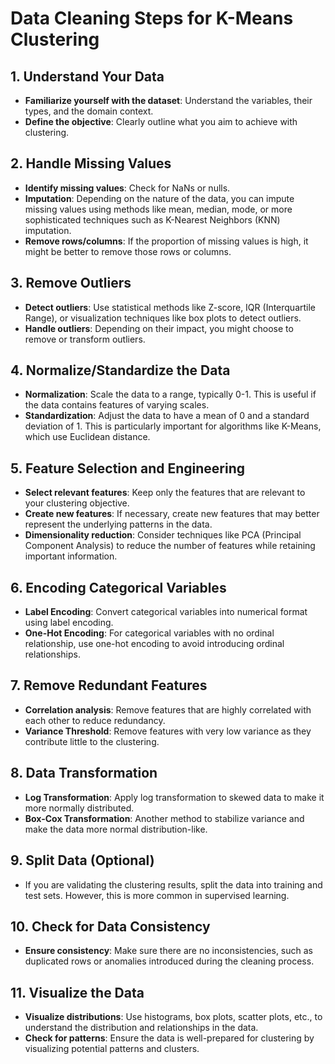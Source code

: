 # Data Cleaning Steps for K-Means Clustering

## 1. Understand Your Data

- **Familiarize yourself with the dataset**: Understand the variables, their types, and the domain context.
- **Define the objective**: Clearly outline what you aim to achieve with clustering.

## 2. Handle Missing Values

- **Identify missing values**: Check for NaNs or nulls.
- **Imputation**: Depending on the nature of the data, you can impute missing values using methods like mean, median, mode, or more sophisticated techniques such as K-Nearest Neighbors (KNN) imputation.
- **Remove rows/columns**: If the proportion of missing values is high, it might be better to remove those rows or columns.

## 3. Remove Outliers

- **Detect outliers**: Use statistical methods like Z-score, IQR (Interquartile Range), or visualization techniques like box plots to detect outliers.
- **Handle outliers**: Depending on their impact, you might choose to remove or transform outliers.

## 4. Normalize/Standardize the Data

- **Normalization**: Scale the data to a range, typically 0-1. This is useful if the data contains features of varying scales.
- **Standardization**: Adjust the data to have a mean of 0 and a standard deviation of 1. This is particularly important for algorithms like K-Means, which use Euclidean distance.

## 5. Feature Selection and Engineering

- **Select relevant features**: Keep only the features that are relevant to your clustering objective.
- **Create new features**: If necessary, create new features that may better represent the underlying patterns in the data.
- **Dimensionality reduction**: Consider techniques like PCA (Principal Component Analysis) to reduce the number of features while retaining important information.

## 6. Encoding Categorical Variables

- **Label Encoding**: Convert categorical variables into numerical format using label encoding.
- **One-Hot Encoding**: For categorical variables with no ordinal relationship, use one-hot encoding to avoid introducing ordinal relationships.

## 7. Remove Redundant Features

- **Correlation analysis**: Remove features that are highly correlated with each other to reduce redundancy.
- **Variance Threshold**: Remove features with very low variance as they contribute little to the clustering.

## 8. Data Transformation

- **Log Transformation**: Apply log transformation to skewed data to make it more normally distributed.
- **Box-Cox Transformation**: Another method to stabilize variance and make the data more normal distribution-like.

## 9. Split Data (Optional)

- If you are validating the clustering results, split the data into training and test sets. However, this is more common in supervised learning.

## 10. Check for Data Consistency

- **Ensure consistency**: Make sure there are no inconsistencies, such as duplicated rows or anomalies introduced during the cleaning process.

## 11. Visualize the Data

- **Visualize distributions**: Use histograms, box plots, scatter plots, etc., to
  understand the distribution and relationships in the data.
- **Check for patterns**: Ensure the data is well-prepared for clustering by visualizing potential patterns and clusters.
